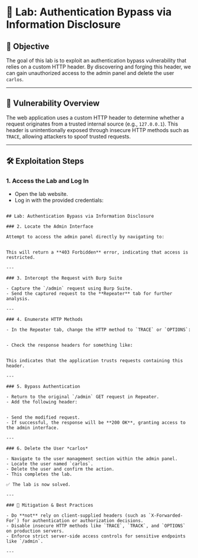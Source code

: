 
# 🧪 Lab: Authentication Bypass via Information Disclosure

## 🎯 Objective

The goal of this lab is to exploit an authentication bypass vulnerability that relies on a custom HTTP header. By discovering and forging this header, we can gain unauthorized access to the admin panel and delete the user `carlos`.

---

## 🧠 Vulnerability Overview

The web application uses a custom HTTP header to determine whether a request originates from a trusted internal source (e.g., `127.0.0.1`). This header is unintentionally exposed through insecure HTTP methods such as `TRACE`, allowing attackers to spoof trusted requests.

---

## 🛠️ Exploitation Steps

### 1. Access the Lab and Log In

- Open the lab website.
- Log in with the provided credentials:

```text

## Lab: Authentication Bypass via Information Disclosure

### 2. Locate the Admin Interface

Attempt to access the admin panel directly by navigating to:


This will return a **403 Forbidden** error, indicating that access is restricted.

---

### 3. Intercept the Request with Burp Suite

- Capture the `/admin` request using Burp Suite.
- Send the captured request to the **Repeater** tab for further analysis.

---

### 4. Enumerate HTTP Methods

- In the Repeater tab, change the HTTP method to `TRACE` or `OPTIONS`:


- Check the response headers for something like:


This indicates that the application trusts requests containing this header.

---

### 5. Bypass Authentication

- Return to the original `/admin` GET request in Repeater.
- Add the following header:


- Send the modified request.
- If successful, the response will be **200 OK**, granting access to the admin interface.

---

### 6. Delete the User *carlos*

- Navigate to the user management section within the admin panel.
- Locate the user named `carlos`.
- Delete the user and confirm the action.
- This completes the lab.

✅ The lab is now solved.

---

### 🔐 Mitigation & Best Practices

- Do **not** rely on client-supplied headers (such as `X-Forwarded-For`) for authentication or authorization decisions.
- Disable insecure HTTP methods like `TRACE`, `TRACK`, and `OPTIONS` on production servers.
- Enforce strict server-side access controls for sensitive endpoints like `/admin`.

---


